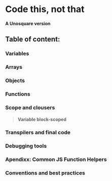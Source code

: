 # Code this, not that

#### A Unosquare version

## Table of content:

### Variables

### Arrays

### Objects

### Functions

### Scope and clousers

> #### Variable block-scoped

### Transpilers and final code

### Debugging tools

### Apendixx: Common JS Function Helpers

### Conventions and best practices
